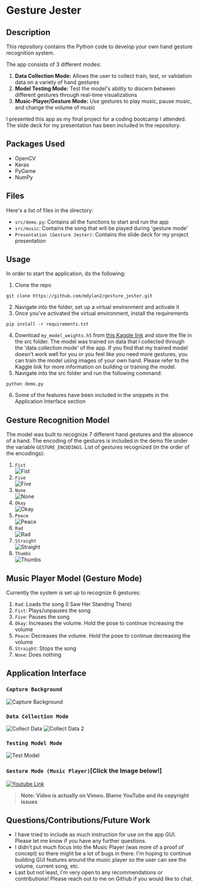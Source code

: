 # Gesture Jester
## Description
This repository contains the Python code to develop your own hand gesture recognition system. 

The app consists of 3 different modes:
1. __**Data Collection Mode:**__ Allows the user to collect train, test, or validation data on a variety of hand gestures
2. __**Model Testing Mode:**__ Test the model's ability to discern between different gestures through real-time visualizations
3. __**Music-Player/Gesture Mode:**__ Use gestures to play music, pause music, and change the volume of music

I presented this app as my final project for a coding bootcamp I attended. The slide deck for my presentation has been included in the repository.

## Packages Used
- OpenCV 
- Keras
- PyGame
- NumPy

## Files
Here's a list of files in the directory:
- `src/demo.py`: Contains all the functions to start and run the app
- `src/music`: Contains the song that will be played during 'gesture mode'
- `Presentation (Gesture Jester)`: Contains the slide deck for my project presentation

## Usage
In order to start the application, do the following:
1) Clone the repo
```
git clone https://github.com/mdylan2/gesture_jester.git
```
2) Navigate into the folder, set up a virtual environment and activate it
3) Once you've activated the virtual environment, install the requirements
```
pip install -r requirements.txt
```
4) Download `my_model_weights.h5` from [this Kaggle link](https://www.kaggle.com/dylanmendonca/training-hand-gesture-model) and store the file in the src folder. The model was trained on data 
that I collected through the 'data collection mode' of the app. If you find that my trained model doesn't work well for you or you feel like you need more gestures,
you can train the model using images of your own hand. Please refer to the Kaggle link for more information on building or training the model.
5) Navigate into the src folder and run the following command:
```
python demo.py
```
6) Some of the features have been included in the snippets in the Application Interface section

## Gesture Recognition Model
The model was built to recognize 7 different hand gestures and the absence of a hand. The encoding of the gestures is included in the demo file under the variable `GESTURE_ENCODINGS`. 
List of gestures recognized (in the order of the encodings):
1. `Fist`</br>
![Fist](imagesandgifs/fist.png)
2. `Five`</br>
![Five](imagesandgifs/five.png)
3. `None`</br>
![None](imagesandgifs/none.png)
4. `Okay`</br>
![Okay](imagesandgifs/okay.png)
5. `Peace`</br>
![Peace](imagesandgifs/peace.png)
6. `Rad`</br>
![Rad](imagesandgifs/rad.png)
7. `Straight`</br>
![Straight](imagesandgifs/straight.png)
8. `Thumbs`</br>
![Thumbs](imagesandgifs/thumbs.png)

## Music Player Model (Gesture Mode)
Currently the system is set up to recognize 6 gestures:
1. `Rad`: Loads the song (I Saw Her Standing There)
2. `Fist`: Plays/unpauses the song
3. `Five`: Pauses the song
4. `Okay`: Increases the volume. Hold the pose to continue increasing the volume
5. `Peace`: Decreases the volume. Hold the pose to continue decreasing the volume
6. `Straight`: Stops the song
7. `None`: Does nothing

## Application Interface
### `Capture Background`
![Capture Background](imagesandgifs/capturingback.gif)

### `Data Collection Mode`
![Collect Data](imagesandgifs/datamode.png)
![Collect Data 2](imagesandgifs/collecting_data.gif)

### `Testing Model Mode`
![Test Model](imagesandgifs/testing_model.gif)

### `Gesture Mode (Music Player)`[Click the Image below!]
[![Youtube Link](imagesandgifs/gesture_mode.PNG)](https://vimeo.com/351121225)
>  **Note: Video is actually on Vimeo. Blame YouTube and its copyright issues**

## Questions/Contributions/Future Work
- I have tried to include as much instruction for use on the app GUI. Please let me know if you have any further questions.
- I didn't put much focus into the Music Player (was more of a proof of concept) so there might be a lot of bugs in there. I'm hoping to continue building GUI features around the music player so the user can see the volume, current song, etc.
- Last but not least, I'm very open to any recommendations or contributions! Please reach out to me on Github if you would like to chat.
